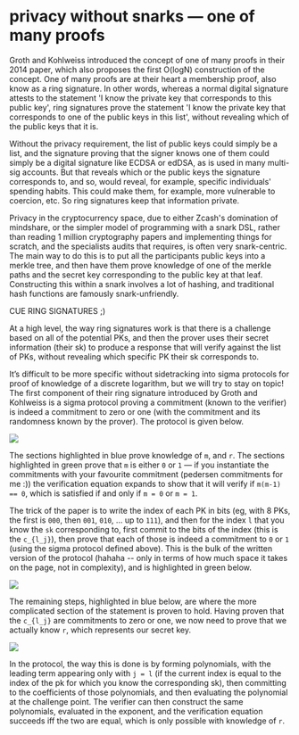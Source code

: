 # privacy without snarks — one of many proofs

Groth and Kohlweiss introduced the concept of one of many proofs in their 2014
paper, which also proposes the first O(logN) construction of the concept. One
of many proofs are at their heart a membership proof, also know as a ring
signature. In other words, whereas a normal digital signature attests to the
statement 'I know the private key that corresponds to this public key', ring
signatures prove the statement 'I know the private key that corresponds to one
of the public keys in this list', without revealing which of the public keys
that it is.

Without the privacy requirement, the list of public keys could simply be a
list, and the signature proving that the signer knows one of them could simply
be a digital signature like ECDSA or edDSA, as is used in many multi-sig
accounts. But that reveals which or the public keys the signature corresponds
to, and so, would reveal, for example, specific individuals' spending habits.
This could make them, for example, more vulnerable to coercion, etc. So ring
signatures keep that information private.

Privacy in the cryptocurrency space, due to either Zcash's domination of
mindshare, or the simpler model of programming with a snark DSL, rather than
reading 1 million cryptography papers and implementing things for scratch, and
the specialists audits that requires, is often very snark-centric.  The main
way to do this is to put all the participants public keys into a merkle tree,
and then have them prove knowledge of one of the merkle paths and the secret
key corresponding to the public key at that leaf. Constructing this within a
snark involves a lot of hashing, and traditional hash functions are famously
snark-unfriendly. 

CUE RING SIGNATURES ;) 

At a high level, the way ring signatures work is that there is a challenge
based on all of the potential PKs, and then the prover uses their secret
information (their sk) to produce a response that will verify against the list
of PKs, without revealing which specific PK their sk corresponds to.

It’s difficult to be more specific without sidetracking into sigma protocols
for proof of knowledge of a discrete logarithm, but we will try to stay on
topic!  The first component of their ring signature introduced by Groth and
Kohlweiss is a sigma protocol proving a commitment (known to the verifier) is
indeed a commitment to zero or one (with the commitment and its randomness
known by the prover). The protocol is given below.

![](img/oomp0.png)

The sections highlighted in blue prove knowledge of `m`, and `r`. The sections
highlighted in green prove that `m` is either `0` or `1` — if you instantiate
the commitments with your favourite commitment (pedersen commitments for me :))
the verification equation expands to show that it will verify if `m(m-1) == 0`,
which is satisfied if and only if `m = 0` or `m = 1`.

The trick of the paper is to write the index of each PK in bits (eg, with 8
PKs, the first is `000`, then `001`, `010`, … up to `111`), and then for the
index `l` that you know the `sk` corresponding to, first commit to the bits of
the index (this is the `c_{l_j}`), then prove that each of those is indeed a
commitment to `0` or `1` (using the sigma protocol defined above). This is the
bulk of the written version of the protocol (hahaha -- only in terms of how
much space it takes on the page, not in complexity), and is highlighted in
green below.

![](img/oomp1.png)

The remaining steps, highlighted in blue below, are where the more complicated
section of the statement is proven to hold. Having proven that the `c_{l_j}`
are commitments to zero or one, we now need to prove that we actually know `r`,
which represents our secret key. 

![](img/oomp2.png)

In the protocol, the way this is done is by forming polynomials, with the
leading term appearing only with `j = l` (if the current index is equal to the
index of the pk for which you know the corresponding sk), then committing to
the coefficients of those polynomials, and then evaluating the polynomial at
the challenge point. The verifier can then construct the same polynomials,
evaluated in the exponent, and the verification equation succeeds iff the two
are equal, which is only possible with knowledge of `r`. 
